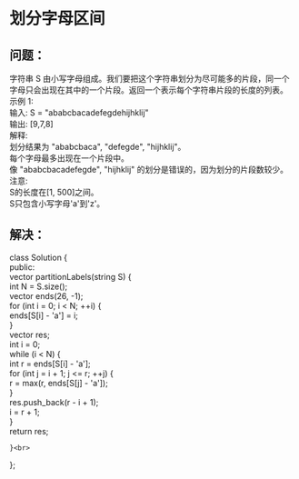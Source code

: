 划分字母区间
===
问题：
--
字符串 S 由小写字母组成。我们要把这个字符串划分为尽可能多的片段，同一个字母只会出现在其中的一个片段。返回一个表示每个字符串片段的长度的列表。<br>
示例 1:<br>
输入: S = "ababcbacadefegdehijhklij"<br>
输出: [9,7,8]<br>
解释:<br>
划分结果为 "ababcbaca", "defegde", "hijhklij"。<br>
每个字母最多出现在一个片段中。<br>
像 "ababcbacadefegde", "hijhklij" 的划分是错误的，因为划分的片段数较少。<br>
注意:<br>
    S的长度在[1, 500]之间。<br>
    S只包含小写字母'a'到'z'。<br>
    
解决：
--
class Solution {<br>
public:<br>
    vector<int> partitionLabels(string S) {<br>
         int N = S.size();<br>
        vector<int> ends(26, -1);<br>
        for (int i = 0; i < N; ++i) {<br>
            ends[S[i] - 'a'] = i;<br>
        }<br>
        vector<int> res;<br>
        int i = 0;<br>
        while (i < N) {<br>
            int r = ends[S[i] - 'a'];<br>
            for (int j = i + 1; j <= r; ++j) {<br>
                r = max(r, ends[S[j] - 'a']);<br>
            }<br>
            res.push_back(r - i + 1);<br>
            i = r + 1;<br>
        }<br>
        return res;<br>

    }<br>
};<br>
